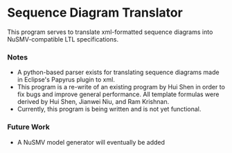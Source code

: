 # Sequence Diagram Translator #

This program serves to translate xml-formatted sequence diagrams into NuSMV-compatible LTL specifications.

### Notes ###
* A python-based parser exists for translating sequence diagrams made in Eclipse's Papyrus plugin to xml.
* This program is a re-write of an existing program by Hui Shen in order to fix bugs and improve general performance. All template formulas were derived by Hui Shen, Jianwei Niu, and Ram Krishnan.
* Currently, this program is being written and is not yet functional.

### Future Work ###
* A NuSMV model generator will eventually be added